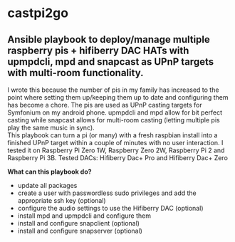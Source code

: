 # castpi2go

## Ansible playbook to deploy/manage multiple raspberry pis + hifiberry DAC HATs with upmpdcli, mpd and snapcast as UPnP targets with multi-room functionality.

I wrote this because the number of pis in my family has increased to the point where setting them up/keeping them up to date and configuring them has become a chore.
The pis are used as UPnP casting targets for Symfonium on my android phone. upmpdcli and mpd allow for bit perfect casting while snapcast allows for multi-room casting (letting multiple pis play the same music in sync).<br>
This playbook can turn a pi (or many) with a fresh raspbian install into a finished UPnP target within a couple of minutes with no user interaction.
I tested it on Raspberry Pi Zero 1W, Raspberry Zero 2W, Raspberry Pi 2 and Raspberry Pi 3B. Tested DACs: Hifiberry Dac+ Pro and Hifiberry Dac+ Zero

**What can this playbook do?**
  * update all packages
  * create a user with passwordless sudo privileges and add the appropriate ssh key (optional)
  * configure the audio settings to use the Hifiberry DAC (optional)
  * install mpd and upmpdcli and configure them
  * install and configure snapclient (optional)
  * install and configure snapserver (optional)

